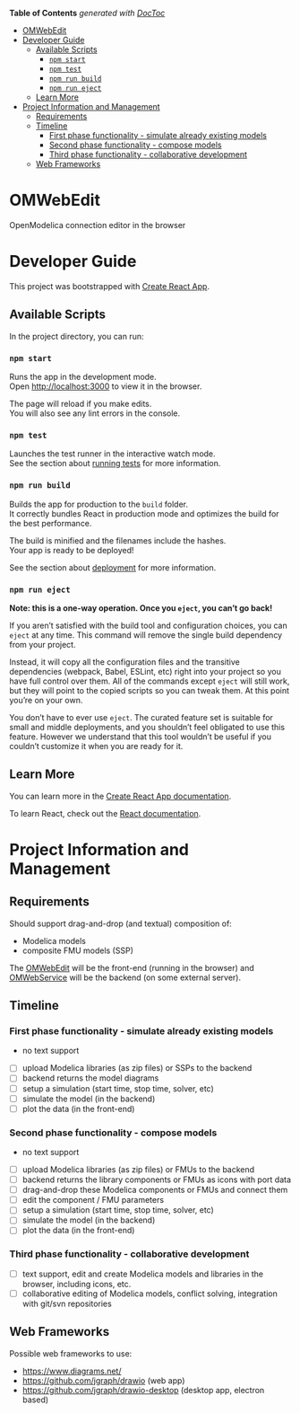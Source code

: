 <!-- START doctoc generated TOC please keep comment here to allow auto update -->
<!-- DON'T EDIT THIS SECTION, INSTEAD RE-RUN doctoc TO UPDATE -->
**Table of Contents**  *generated with [DocToc](https://github.com/thlorenz/doctoc)*

- [OMWebEdit](#omwebedit)
- [Developer Guide](#developer-guide)
  - [Available Scripts](#available-scripts)
    - [`npm start`](#npm-start)
    - [`npm test`](#npm-test)
    - [`npm run build`](#npm-run-build)
    - [`npm run eject`](#npm-run-eject)
  - [Learn More](#learn-more)
- [Project Information and Management](#project-information-and-management)
  - [Requirements](#requirements)
  - [Timeline](#timeline)
    - [First phase functionality - simulate already existing models](#first-phase-functionality---simulate-already-existing-models)
    - [Second phase functionality - compose models](#second-phase-functionality---compose-models)
    - [Third phase functionality - collaborative development](#third-phase-functionality---collaborative-development)
  - [Web Frameworks](#web-frameworks)

<!-- END doctoc generated TOC please keep comment here to allow auto update -->

# OMWebEdit
OpenModelica connection editor in the browser

# Developer Guide
This project was bootstrapped with [Create React App](https://github.com/facebook/create-react-app).

## Available Scripts

In the project directory, you can run:

### `npm start`

Runs the app in the development mode.<br />
Open [http://localhost:3000](http://localhost:3000) to view it in the browser.

The page will reload if you make edits.<br />
You will also see any lint errors in the console.

### `npm test`

Launches the test runner in the interactive watch mode.<br />
See the section about [running tests](https://facebook.github.io/create-react-app/docs/running-tests) for more information.

### `npm run build`

Builds the app for production to the `build` folder.<br />
It correctly bundles React in production mode and optimizes the build for the best performance.

The build is minified and the filenames include the hashes.<br />
Your app is ready to be deployed!

See the section about [deployment](https://facebook.github.io/create-react-app/docs/deployment) for more information.

### `npm run eject`

**Note: this is a one-way operation. Once you `eject`, you can’t go back!**

If you aren’t satisfied with the build tool and configuration choices, you can `eject` at any time. This command will remove the single build dependency from your project.

Instead, it will copy all the configuration files and the transitive dependencies (webpack, Babel, ESLint, etc) right into your project so you have full control over them. All of the commands except `eject` will still work, but they will point to the copied scripts so you can tweak them. At this point you’re on your own.

You don’t have to ever use `eject`. The curated feature set is suitable for small and middle deployments, and you shouldn’t feel obligated to use this feature. However we understand that this tool wouldn’t be useful if you couldn’t customize it when you are ready for it.

## Learn More

You can learn more in the [Create React App documentation](https://facebook.github.io/create-react-app/docs/getting-started).

To learn React, check out the [React documentation](https://reactjs.org/).

# Project Information and Management

## Requirements

Should support drag-and-drop (and textual) composition of:
- Modelica models
- composite FMU models (SSP)

The [OMWebEdit](https://github.com/OpenModelica/OMWebEdit) will be the front-end (running in the browser) and 
[OMWebService](https://github.com/OpenModelica/OMWebService) will be the backend (on some external server).

## Timeline

### First phase functionality - simulate already existing models
- no text support
- [ ] upload Modelica libraries (as zip files) or SSPs to the backend
- [ ] backend returns the model diagrams
- [ ] setup a simulation (start time, stop time, solver, etc)
- [ ] simulate the model (in the backend)
- [ ] plot the data (in the front-end)

### Second phase functionality - compose models
- no text support
- [ ] upload Modelica libraries (as zip files) or FMUs to the backend
- [ ] backend returns the library components or FMUs as icons with port data
- [ ] drag-and-drop these Modelica components or FMUs and connect them
- [ ] edit the component / FMU parameters
- [ ] setup a simulation (start time, stop time, solver, etc)
- [ ] simulate the model (in the backend)
- [ ] plot the data (in the front-end)

### Third phase functionality - collaborative development
- [ ] text support, edit and create Modelica models and libraries in the browser, including icons, etc.
- [ ] collaborative editing of Modelica models, conflict solving, integration with git/svn repositories

## Web Frameworks

Possible web frameworks to use:
- https://www.diagrams.net/
- https://github.com/jgraph/drawio (web app)
- https://github.com/jgraph/drawio-desktop (desktop app, electron based)

